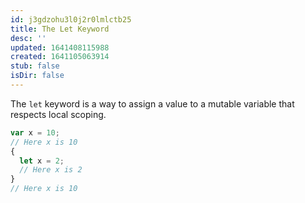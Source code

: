 ```yaml
---
id: j3gdzohu3l0j2r0lmlctb25
title: The Let Keyword
desc: ''
updated: 1641408115988
created: 1641105063914
stub: false
isDir: false
---
```



The `let` keyword is a way to assign a value to a mutable variable that respects local scoping. 

```js
var x = 10;
// Here x is 10
{
  let x = 2;
  // Here x is 2
}
// Here x is 10
```
